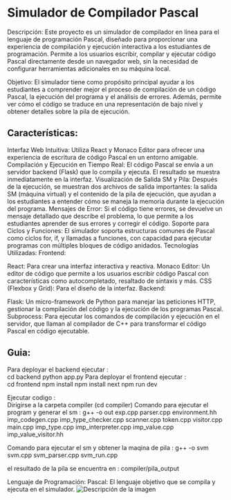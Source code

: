 # Simulador de Compilador Pascal
Descripción: Este proyecto es un simulador de compilador en línea para el lenguaje de programación Pascal, diseñado para proporcionar una experiencia de compilación y ejecución interactiva a los estudiantes de programación. Permite a los usuarios escribir, compilar y ejecutar código Pascal directamente desde un navegador web, sin la necesidad de configurar herramientas adicionales en su máquina local.

Objetivo: El simulador tiene como propósito principal ayudar a los estudiantes a comprender mejor el proceso de compilación de un código Pascal, la ejecución del programa y el análisis de errores. Además, permite ver cómo el código se traduce en una representación de bajo nivel y obtener detalles sobre la pila de ejecución.

## Características:
Interfaz Web Intuitiva: Utiliza React y Monaco Editor para ofrecer una experiencia de escritura de código Pascal en un entorno amigable.
Compilación y Ejecución en Tiempo Real: El código Pascal se envía a un servidor backend (Flask) que lo compila y ejecuta. El resultado se muestra inmediatamente en la interfaz.
Visualización de Salida SM y Pila: Después de la ejecución, se muestran dos archivos de salida importantes: la salida SM (máquina virtual) y el contenido de la pila de ejecución, que ayudan a los estudiantes a entender cómo se maneja la memoria durante la ejecución del programa.
Mensajes de Error: Si el código tiene errores, se devuelve un mensaje detallado que describe el problema, lo que permite a los estudiantes aprender de sus errores y corregir el código.
Soporte para Ciclos y Funciones: El simulador soporta estructuras comunes de Pascal como ciclos for, if, y llamadas a funciones, con capacidad para ejecutar programas con múltiples bloques de código anidados.
Tecnologías Utilizadas:
Frontend:

React: Para crear una interfaz interactiva y reactiva.
Monaco Editor: Un editor de código que permite a los usuarios escribir código Pascal con características como autocompletado, resaltado de sintaxis y más.
CSS (Flexbox y Grid): Para el diseño de la interfaz.
Backend:

Flask: Un micro-framework de Python para manejar las peticiones HTTP, gestionar la compilación del código y la ejecución de los programas Pascal.
Subprocess: Para ejecutar los comandos de compilación y ejecución en el servidor, que llaman al compilador de C++ para transformar el código Pascal en código ejecutable.

## Guia:

Para deployar el backend ejecutar :  
cd backend
python app.py
Para deployar el frontend ejecutar :  
cd frontend
npm install
npm install next
npm run dev

Ejecutar codigo :  
Dirigirse a la carpeta compiler (cd compiler)
Comando para ejecutar el program y generar  el sm :
g++ -o out exp.cpp parser.cpp environment.hh imp_codegen.cpp 
    imp_type_checker.cpp scanner.cpp token.cpp visitor.cpp main.cpp 
    imp_type.cpp imp_interpreter.cpp imp_value.cpp imp_value_visitor.hh

Comando para ejecutar el sm y obtener la maqina de pila :
g++ -o svm svm.cpp svm_parser.cpp svm_run.cpp

el resultado de la pila se encuentra en :  compiler/pila_output

Lenguaje de Programación:
Pascal: El lenguaje objetivo que se compila y ejecuta en el simulador.
![Descripción de la imagen](./Screenshot%202024-11-30%20054256.png)

